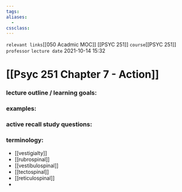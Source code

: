 ```yaml
---
tags: 
aliases: 
  - 
cssclass: 
---
```

`relevant links`[[050 Acadmic MOC]] [[PSYC 251]]
`course`[[PSYC 251]]
`professor`
`lecture date` 2021-10-14 15:32

 # [[Psyc 251 Chapter 7  - Action]]

### lecture outline / learning goals:

### examples:

### active recall study questions:

### terminology:
- [[vestigialty]]
- [[rubrospinal]]
- [[vestibulospinal]]
- [[tectospinal]]
- [[reticulospinal]]
- 